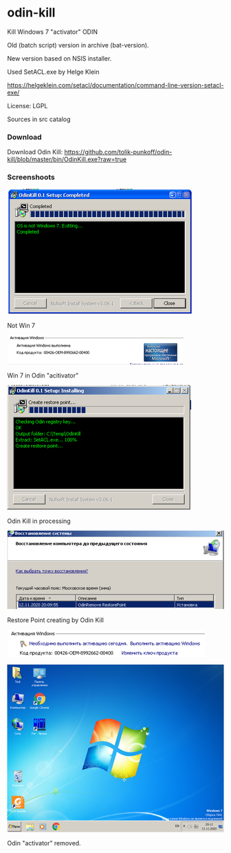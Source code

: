# odin-kill
Kill Windows 7 "activator" ODIN

Old (batch script) version in archive (bat-version).

New version based on NSIS installer.

Used SetACL.exe by Helge Klein

https://helgeklein.com/setacl/documentation/command-line-version-setacl-exe/

License: LGPL

Sources in src catalog

### Download

Download Odin Kill: https://github.com/tolik-punkoff/odin-kill/blob/master/bin/OdinKill.exe?raw=true

### Screenshoots

![Screenshoots](/screenshoots/01-OdinTestXP.png)

Not Win 7

![Screenshoots](/screenshoots/02-Win7-Odin.png)

Win 7 in Odin "acitivator"

![Screenshoots](/screenshoots/03-odin-kill-working.png)

Odin Kill in processing

![Screenshoots](/screenshoots/04-RestorePoint.png)

Restore Point creating by Odin Kill

![Screenshoots](/screenshoots/05-AfterOdin.png)

![Screenshoots](/screenshoots/06-AfterOdin.png)

Odin "activator" removed.
